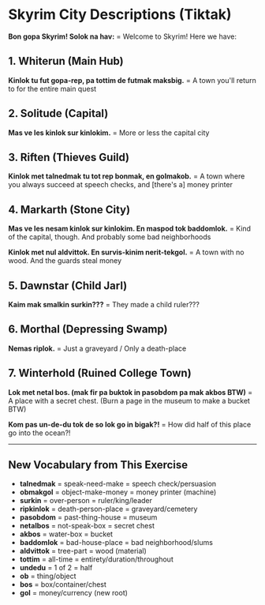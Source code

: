 # Skyrim City Descriptions (Tiktak)

**Bon gopa Skyrim! Solok na hav:**
= Welcome to Skyrim! Here we have:

## 1. Whiterun (Main Hub)
**Kinlok tu fut gopa-rep, pa tottim de futmak maksbig.**
= A town you'll return to for the entire main quest

## 2. Solitude (Capital)
**Mas ve les kinlok sur kinlokim.**
= More or less the capital city

## 3. Riften (Thieves Guild)
**Kinlok met talnedmak tu tot rep bonmak, en golmakob.**
= A town where you always succeed at speech checks, and [there's a] money printer

## 4. Markarth (Stone City)
**Mas ve les nesam kinlok sur kinlokim. En maspod tok baddomlok.**
= Kind of the capital, though. And probably some bad neighborhoods

**Kinlok met nul aldvittok. En survis-kinim nerit-tekgol.**
= A town with no wood. And the guards steal money

## 5. Dawnstar (Child Jarl)
**Kaim mak smalkin surkin???**
= They made a child ruler???

## 6. Morthal (Depressing Swamp)
**Nemas riplok.**
= Just a graveyard / Only a death-place

## 7. Winterhold (Ruined College Town)
**Lok met netal bos. (mak fir pa buktok in pasobdom pa mak akbos BTW)**
= A place with a secret chest. (Burn a page in the museum to make a bucket BTW)

**Kom pas un-de-du tok de so lok go in bigak?!**
= How did half of this place go into the ocean?!

---

## New Vocabulary from This Exercise

- **talnedmak** = speak-need-make = speech check/persuasion
- **obmakgol** = object-make-money = money printer (machine)
- **surkin** = over-person = ruler/king/leader
- **ripkinlok** = death-person-place = graveyard/cemetery
- **pasobdom** = past-thing-house = museum
- **netalbos** = not-speak-box = secret chest
- **akbos** = water-box = bucket
- **baddomlok** = bad-house-place = bad neighborhood/slums
- **aldvittok** = tree-part = wood (material)
- **tottim** = all-time = entirety/duration/throughout
- **undedu** = 1 of 2 = half
- **ob** = thing/object
- **bos** = box/container/chest
- **gol** = money/currency (new root)
